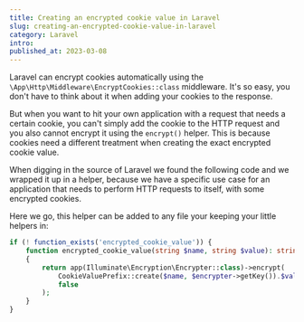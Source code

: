 ```yaml
---
title: Creating an encrypted cookie value in Laravel
slug: creating-an-encrypted-cookie-value-in-laravel
category: Laravel
intro:
published_at: 2023-03-08
---
```


Laravel can encrypt cookies automatically using the `\App\Http\Middleware\EncryptCookies::class` middleware. It's so easy, you don't have to think about it when adding your cookies to the response.

But when you want to hit your own application with a request that needs a certain cookie, you can't simply add the cookie to the HTTP request and you also cannot encrypt it using the `encrypt()` helper. This is because cookies need a different treatment when creating the exact encrypted cookie value.

When digging in the source of Laravel we found the following code and we wrapped it up in a helper, because we have a specific use case for an application that needs to perform HTTP requests to itself, with some encrypted cookies.

Here we go, this helper can be added to any file your keeping your little helpers in:

```php
if (! function_exists('encrypted_cookie_value')) {
    function encrypted_cookie_value(string $name, string $value): string
    {
        return app(Illuminate\Encryption\Encrypter::class)->encrypt(
            CookieValuePrefix::create($name, $encrypter->getKey()).$value,
            false
        );
    }
}
```
